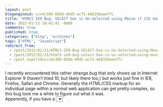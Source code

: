 ```yaml
---
layout: post
blogengineid: ccc4c389-058d-40d5-ac71-46819daeef7c
title: "HTML5 IE9 Bug: SELECT box is Un-Selected using Mouse if CSS modifies position on hover"
date: 2012-01-21 10:43:41 -0600
comments: true
published: true
categories: ["blog", "archives"]
tags: ["HTML", "JavaScript"]
redirect_from: 
  - /post/2012/01/21/HTML5-IE9-Bug-SELECT-box-is-Un-Selected-using-Mouse-if-CSS-modifies-position-on-hover
  - /post/2012/01/21/html5-ie9-bug-select-box-is-un-selected-using-mouse-if-css-modifies-position-on-hover
  - /post.aspx?id=ccc4c389-058d-40d5-ac71-46819daeef7c
---
```

<!-- more -->

I recently encountered this rather strange bug that only shows up in Internet Explorer 9 (haven’t tried 10, but likely there too,) but works just fine in IE8, Firefox, Safari and Chrome. Generally the HTML/CSS markup for an individual page within a normal web application can get pretty complex, so this bug took me a while to figure out what it was.  
Apperently, if you have a <SELECT> box contianed within a <TABLE> (which is done fairly often with data entry interfaces,) and you have CSS that styles the table row to highlight on the mouse “HOVER” event in a way that effects the positioning of the <SELECT>, then it will be IMPOSSIBLE for the user to select a dropdown value using the mouse.  
It seems that when the mouse moves out of the bounds of the table row, then the style of it changes back to the “non-Hover” state; thus changing the rendered position of the drop down box. The drop down is automatically hidden when the position of the drop down box changes causing it to be IMPOSSIBLE for the user to select a value using the mouse.  
Another note on duplicating this: It seems that you need to include the HTML5 style doctype in the page, otherwise it will work correctly; even in IE9.  
Don’t worry if this description is somewhat confusing, I have included a full code sample below that exhibits this bug at its most basic level.  <pre class="csharpcode"><span class="kwrd"><!</span><span class="html">doctype</span> <span class="attr">html</span><span class="kwrd">></span>
<span class="kwrd"><</span><span class="html">html</span> <span class="attr">lang</span><span class="kwrd">=&quot;en&quot;</span><span class="kwrd">></span>
<span class="kwrd"><</span><span class="html">head</span><span class="kwrd">></span>
<span class="kwrd"><</span><span class="html">meta</span> <span class="attr">charset</span><span class="kwrd">=&quot;utf-8&quot;</span> <span class="kwrd">/></span>
<span class="kwrd"><</span><span class="html">style</span><span class="kwrd">></span>
table tr:hover 
{
    font-weight:bold;
    /*
    -- AND/OR --
    font-size:larger;
    */
}
<span class="kwrd"></</span><span class="html">style</span><span class="kwrd">></span>
<span class="kwrd"></</span><span class="html">head</span><span class="kwrd">></span>
<span class="kwrd"><</span><span class="html">body</span><span class="kwrd">></span>
  <span class="kwrd"><</span><span class="html">table</span><span class="kwrd">></span>
    <span class="kwrd"><</span><span class="html">tr</span><span class="kwrd">></span>
      <span class="kwrd"><</span><span class="html">td</span><span class="kwrd">></span>Select Value:<span class="kwrd"></</span><span class="html">td</span><span class="kwrd">></span>
      <span class="kwrd"><</span><span class="html">td</span><span class="kwrd">></span>
        <span class="kwrd"><</span><span class="html">select</span><span class="kwrd">></span>
          <span class="kwrd"><</span><span class="html">option</span><span class="kwrd">></</span><span class="html">option</span><span class="kwrd">></span>
          <span class="kwrd"><</span><span class="html">option</span><span class="kwrd">></span>One<span class="kwrd"></</span><span class="html">option</span><span class="kwrd">></span>
          <span class="kwrd"><</span><span class="html">option</span><span class="kwrd">></span>Two<span class="kwrd"></</span><span class="html">option</span><span class="kwrd">></span>
        <span class="kwrd"></</span><span class="html">select</span><span class="kwrd">></span>
      <span class="kwrd"></</span><span class="html">td</span><span class="kwrd">></span>
    <span class="kwrd"></</span><span class="html">tr</span><span class="kwrd">></span>
  <span class="kwrd"></</span><span class="html">table</span><span class="kwrd">></span>
<span class="kwrd"></</span><span class="html">body</span><span class="kwrd">></span>
<span class="kwrd"></</span><span class="html">html</span><span class="kwrd">></span></pre>
<style type="text/css">
.csharpcode, .csharpcode pre
{
	font-size: small;
	color: black;
	font-family: consolas, "Courier New", courier, monospace;
	background-color: #ffffff;
	/*white-space: pre;*/
}
.csharpcode pre { margin: 0em; }
.csharpcode .rem { color: #008000; }
.csharpcode .kwrd { color: #0000ff; }
.csharpcode .str { color: #006080; }
.csharpcode .op { color: #0000c0; }
.csharpcode .preproc { color: #cc6633; }
.csharpcode .asp { background-color: #ffff00; }
.csharpcode .html { color: #800000; }
.csharpcode .attr { color: #ff0000; }
.csharpcode .alt 
{
	background-color: #f4f4f4;
	width: 100%;
	margin: 0em;
}
.csharpcode .lnum { color: #606060; }</style>
